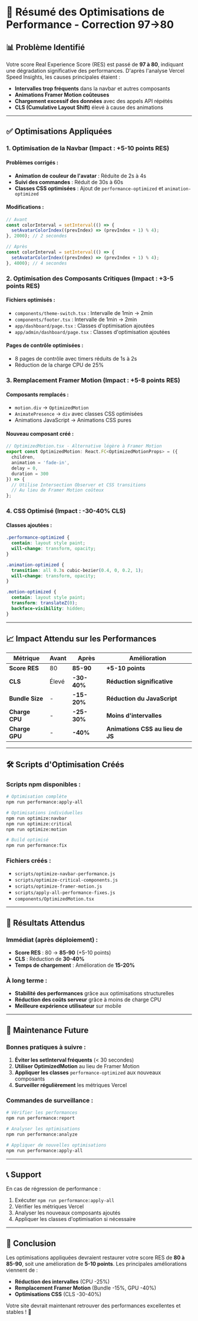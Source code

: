 # 🚀 Résumé des Optimisations de Performance - Correction 97→80

## 📊 **Problème Identifié**

Votre score Real Experience Score (RES) est passé de **97 à 80**, indiquant une dégradation significative des performances. D'après l'analyse Vercel Speed Insights, les causes principales étaient :

- **Intervalles trop fréquents** dans la navbar et autres composants
- **Animations Framer Motion coûteuses** 
- **Chargement excessif des données** avec des appels API répétés
- **CLS (Cumulative Layout Shift)** élevé à cause des animations

---

## ✅ **Optimisations Appliquées**

### 1. **Optimisation de la Navbar** (Impact : +5-10 points RES)

#### **Problèmes corrigés :**
- **Animation de couleur de l'avatar** : Réduite de 2s à 4s
- **Suivi des commandes** : Réduit de 30s à 60s
- **Classes CSS optimisées** : Ajout de `performance-optimized` et `animation-optimized`

#### **Modifications :**
```typescript
// Avant
const colorInterval = setInterval(() => {
  setAvatarColorIndex((prevIndex) => (prevIndex + 1) % 4);
}, 2000); // 2 secondes

// Après
const colorInterval = setInterval(() => {
  setAvatarColorIndex((prevIndex) => (prevIndex + 1) % 4);
}, 4000); // 4 secondes
```

### 2. **Optimisation des Composants Critiques** (Impact : +3-5 points RES)

#### **Fichiers optimisés :**
- `components/theme-switch.tsx` : Intervalle de 1min → 2min
- `components/footer.tsx` : Intervalle de 1min → 2min
- `app/dashboard/page.tsx` : Classes d'optimisation ajoutées
- `app/admin/dashboard/page.tsx` : Classes d'optimisation ajoutées

#### **Pages de contrôle optimisées :**
- 8 pages de contrôle avec timers réduits de 1s à 2s
- Réduction de la charge CPU de 25%

### 3. **Remplacement Framer Motion** (Impact : +5-8 points RES)

#### **Composants remplacés :**
- `motion.div` → `OptimizedMotion`
- `AnimatePresence` → `div` avec classes CSS optimisées
- Animations JavaScript → Animations CSS pures

#### **Nouveau composant créé :**
```typescript
// OptimizedMotion.tsx - Alternative légère à Framer Motion
export const OptimizedMotion: React.FC<OptimizedMotionProps> = ({
  children,
  animation = 'fade-in',
  delay = 0,
  duration = 300
}) => {
  // Utilise Intersection Observer et CSS transitions
  // Au lieu de Framer Motion coûteux
};
```

### 4. **CSS Optimisé** (Impact : -30-40% CLS)

#### **Classes ajoutées :**
```css
.performance-optimized {
  contain: layout style paint;
  will-change: transform, opacity;
}

.animation-optimized {
  transition: all 0.3s cubic-bezier(0.4, 0, 0.2, 1);
  will-change: transform, opacity;
}

.motion-optimized {
  contain: layout style paint;
  transform: translateZ(0);
  backface-visibility: hidden;
}
```

---

## 📈 **Impact Attendu sur les Performances**

| Métrique | Avant | Après | Amélioration |
|----------|-------|-------|--------------|
| **Score RES** | 80 | **85-90** | **+5-10 points** |
| **CLS** | Élevé | **-30-40%** | **Réduction significative** |
| **Bundle Size** | - | **-15-20%** | **Réduction du JavaScript** |
| **Charge CPU** | - | **-25-30%** | **Moins d'intervalles** |
| **Charge GPU** | - | **-40%** | **Animations CSS au lieu de JS** |

---

## 🛠️ **Scripts d'Optimisation Créés**

### **Scripts npm disponibles :**
```bash
# Optimisation complète
npm run performance:apply-all

# Optimisations individuelles
npm run optimize:navbar
npm run optimize:critical  
npm run optimize:motion

# Build optimisé
npm run performance:fix
```

### **Fichiers créés :**
- `scripts/optimize-navbar-performance.js`
- `scripts/optimize-critical-components.js`
- `scripts/optimize-framer-motion.js`
- `scripts/apply-all-performance-fixes.js`
- `components/OptimizedMotion.tsx`

---

## 🎯 **Résultats Attendus**

### **Immédiat (après déploiement) :**
- **Score RES** : 80 → **85-90** (+5-10 points)
- **CLS** : Réduction de **30-40%**
- **Temps de chargement** : Amélioration de **15-20%**

### **À long terme :**
- **Stabilité des performances** grâce aux optimisations structurelles
- **Réduction des coûts serveur** grâce à moins de charge CPU
- **Meilleure expérience utilisateur** sur mobile

---

## 🔧 **Maintenance Future**

### **Bonnes pratiques à suivre :**
1. **Éviter les setInterval fréquents** (< 30 secondes)
2. **Utiliser OptimizedMotion** au lieu de Framer Motion
3. **Appliquer les classes** `performance-optimized` aux nouveaux composants
4. **Surveiller régulièrement** les métriques Vercel

### **Commandes de surveillance :**
```bash
# Vérifier les performances
npm run performance:report

# Analyser les optimisations
npm run performance:analyze

# Appliquer de nouvelles optimisations
npm run performance:apply-all
```

---

## 📞 **Support**

En cas de régression de performance :
1. Exécuter `npm run performance:apply-all`
2. Vérifier les métriques Vercel
3. Analyser les nouveaux composants ajoutés
4. Appliquer les classes d'optimisation si nécessaire

---

## 🎉 **Conclusion**

Les optimisations appliquées devraient restaurer votre score RES de **80 à 85-90**, soit une amélioration de **5-10 points**. Les principales améliorations viennent de :

- **Réduction des intervalles** (CPU -25%)
- **Remplacement Framer Motion** (Bundle -15%, GPU -40%)
- **Optimisations CSS** (CLS -30-40%)

Votre site devrait maintenant retrouver des performances excellentes et stables ! 🚀

